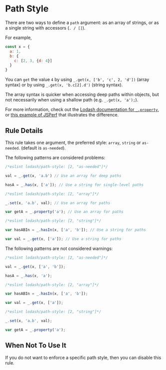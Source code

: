 # Path Style

There are two ways to define a `path` argument: as an array of strings, or as a single string with accessors (`. / []`).

For example,
```js
const x = {
  a: 1,
  b: {
    c: [2, 3, {d: 4}]
  }
}
```
You can `get` the value `4` by using `_.get(x, ['b', 'c', 2, 'd'])` (array syntax) or by using `_.get(x, 'b.c[2].d')` (string syntax).

The array syntax is quicker when accessing deep paths within objects, but not necessarily when using a shallow path (e.g. `_.get(x, 'a');`).

For more information, check out the [Lodash documentation for `_.property`](https://lodash.com/docs#property), or [this example of JSPerf](http://jsperf.com/lodash-get-vs-monster-method/5) that illustrates the difference.

## Rule Details

This rule takes one argument, the preferred style: `array`, `string` or `as-needed`. (default is `as-needed`).

The following patterns are considered problems:

```js
/*eslint lodash/path-style: [2, "as-needed"]*/

val = _.get(x, 'a.b') // Use an array for deep paths

hasA = _.has(x, ['a']); // Use a string for single-level paths

```

```js
/*eslint lodash/path-style: [2, "array"]*/

_.set(x, 'a.b', val); // Use an array for paths

var getA = _.property('a'); // Use an array for paths

```

```js
/*eslint lodash/path-style: [2, "string"]*/

var hasABIn = _.hasIn(x, ['a', 'b']); // Use a string for paths

var val = _.get(x, ['a']); // Use a string for paths
```



The following patterns are not considered warnings:

```js
/*eslint lodash/path-style: [2, "as-needed"]*/

val = _.get(x, ['a', 'b']);

hasA = _.has(x, 'a');

```

```js
/*eslint lodash/path-style: [2, "array"]*/

var hasABIn = _.hasIn(x, ['a', 'b']);

var val = _.get(x, ['a']);

```

```js
/*eslint lodash/path-style: [2, "string"]*/

_.set(x, 'a.b', val);

var getA = _.property('a');

```

## When Not To Use It

If you do not want to enforce a specific path style, then you can disable this rule.
